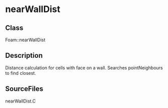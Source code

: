 # nearWallDist 
## Class
Foam::nearWallDist

## Description
Distance calculation for cells with face on a wall.
Searches pointNeighbours to find closest.

## SourceFiles
nearWallDist.C

